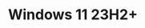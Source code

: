 ---
layout: default
title: Windows 11 23H2+
parent: NSFW Themes
grand_parent: MSSTYLE Themes
nav_order: 1
permalink: /themes/windows/msstyle/nsfw/windows-11-23h2+
published: false
---